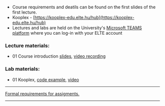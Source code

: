  - Course requirements and deatils can be found on the first slides of the first lecture.
 - Kooplex - [https://kooplex-edu.elte.hu/hub](https://kooplex-edu.elte.hu/hub)
 - Lectures and labs are held on the University's [Microsoft TEAMS platform](http://portal.office.com/) where you can log-in with your ELTE account

### Lecture materials:
- 01 Course introduction [slides](http://patbaa.web.elte.hu/physdm/slides/01_introduction.pdf), [video recording](http://patbaa.web.elte.hu/physdm/video/)

### Lab materials: 
- 01 Kooplex, [code example](lab/), [video](http://patbaa.web.elte.hu/physdm/video/)

---

[Formal requirements for assigments.](lab/assignments.md) 

---
